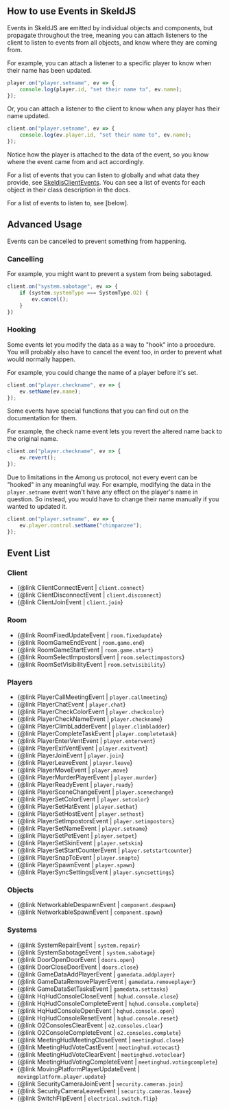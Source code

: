 ## How to use Events in SkeldJS

Events in SkeldJS are emitted by individual objects and components, but propagate throughout the tree, meaning you can attach listeners to the client to listen to events from all objects, and know where they are coming from.

For example, you can attach a listener to a specific player to know when their name has been updated.
```ts
player.on("player.setname", ev => {
    console.log(player.id, "set their name to", ev.name);
});
```
Or, you can attach a listener to the client to know when any player has their name updated.
```ts
client.on("player.setname", ev => {
    console.log(ev.player.id, "set their name to", ev.name);
});
```

Notice how the player is attached to the data of the event, so you know where the event came from and act accordingly.

For a list of events that you can listen to globally and what data they provide, see [SkeldjsClientEvents](/interfaces/client.skeldjsclientevents). You can see a list of events for each object in their class description in the docs.

For a list of events to listen to, see [below].

## Advanced Usage

Events can be cancelled to prevent something from happening.

### Cancelling

For example, you might want to prevent a system from being sabotaged.
```ts
client.on("system.sabotage", ev => {
    if (system.systemType === SystemType.O2) {
        ev.cancel();
    }
})
```

### Hooking
Some events let you modify the data as a way to "hook" into a procedure. You will probably also have to cancel the event too, in order to prevent what would normally happen.

For example, you could change the name of a player before it's set.
```ts
client.on("player.checkname", ev => {
    ev.setName(ev.name);
});
```

Some events have special functions that you can find out on the documentation for them.

For example, the check name event lets you revert the altered name back to the original name.
```ts
client.on("player.checkname", ev => {
    ev.revert();
});
```

Due to limitations in the Among us protocol, not every event can be "hooked" in any meaningful way. For example, modifying the data in the `player.setname` event won't have any effect on the player's name in question. So instead, you would have to change their name manually if you wanted to updated it.

```ts
client.on("player.setname", ev => {
    ev.player.control.setName("chimpanzee");
});
```

## Event List

### Client
* {@link ClientConnectEvent | `client.connect`}
* {@link ClientDisconnectEvent | `client.disconnect`}
* {@link ClientJoinEvent | `client.join`}

### Room
* {@link RoomFixedUpdateEvent | `room.fixedupdate`}
* {@link RoomGameEndEvent | `room.game.end`}
* {@link RoomGameStartEvent | `room.game.start`}
* {@link RoomSelectImpostorsEvent | `room.selectimpostors`}
* {@link RoomSetVisibilityEvent | `room.setvisibility`}

### Players
* {@link PlayerCallMeetingEvent | `player.callmeeting`}
* {@link PlayerChatEvent | `player.chat`}
* {@link PlayerCheckColorEvent | `player.checkcolor`}
* {@link PlayerCheckNameEvent | `player.checkname`}
* {@link PlayerClimbLadderEvent | `player.climbladder`}
* {@link PlayerCompleteTaskEvent | `player.completetask`}
* {@link PlayerEnterVentEvent | `player.entervent`}
* {@link PlayerExitVentEvent | `player.exitvent`}
* {@link PlayerJoinEvent | `player.join`}
* {@link PlayerLeaveEvent | `player.leave`}
* {@link PlayerMoveEvent | `player.move`}
* {@link PlayerMurderPlayerEvent | `player.murder`}
* {@link PlayerReadyEvent | `player.ready`}
* {@link PlayerSceneChangeEvent | `player.scenechange`}
* {@link PlayerSetColorEvent | `player.setcolor`}
* {@link PlayerSetHatEvent | `player.sethat`}
* {@link PlayerSetHostEvent | `player.sethost`}
* {@link PlayerSetImpostorsEvent | `player.setimpostors`}
* {@link PlayerSetNameEvent | `player.setname`}
* {@link PlayerSetPetEvent | `player.setpet`}
* {@link PlayerSetSkinEvent | `player.setskin`}
* {@link PlayerSetStartCounterEvent | `player.setstartcounter`}
* {@link PlayerSnapToEvent | `player.snapto`}
* {@link PlayerSpawnEvent | `player.spawn`}
* {@link PlayerSyncSettingsEvent | `player.syncsettings`}

### Objects
* {@link NetworkableDespawnEvent | `component.despawn`}
* {@link NetworkableSpawnEvent | `component.spawn`}

### Systems
* {@link SystemRepairEvent | `system.repair`}
* {@link SystemSabotageEvent | `system.sabotage`}
* {@link DoorOpenDoorEvent | `doors.open`}
* {@link DoorCloseDoorEvent | `doors.close`}
* {@link GameDataAddPlayerEvent | `gamedata.addplayer`}
* {@link GameDataRemovePlayerEvent | `gamedata.removeplayer`}
* {@link GameDataSetTasksEvent | `gamedata.settasks`}
* {@link HqHudConsoleCloseEvent | `hqhud.console.close`}
* {@link HqHudConsoleCompleteEvent | `hqhud.console.complete`}
* {@link HqHudConsoleOpenEvent | `hqhud.console.open`}
* {@link HqHudConsoleResetEvent | `hqhud.console.reset`}
* {@link O2ConsolesClearEvent | `o2.consoles.clear`}
* {@link O2ConsoleCompleteEvent | `o2.consoles.complete`}
* {@link MeetingHudMeetingCloseEvent | `meetinghud.close`}
* {@link MeetingHudVoteCastEvent | `meetinghud.votecast`}
* {@link MeetingHudVoteClearEvent | `meetinghud.voteclear`}
* {@link MeetingHudVotingCompleteEvent | `meetinghud.votingcomplete`}
* {@link MovingPlatformPlayerUpdateEvent | `movingplatform.player.update`}
* {@link SecurityCameraJoinEvent | `security.cameras.join`}
* {@link SecurityCameraLeaveEvent | `security.cameras.leave`}
* {@link SwitchFlipEvent | `electrical.switch.flip`}
